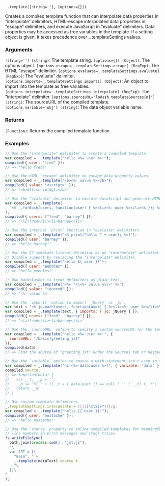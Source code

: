 ```
_.template([string=''], [options={}])
```

Creates a compiled template function that can interpolate data properties in "interpolate" delimiters, HTML-escape interpolated data properties in "escape" delimiters, and execute JavaScript in "evaluate" delimiters. Data properties may be accessed as free variables in the template. If a setting object is given, it takes precedence over \_.templateSettings values.

### Arguments

`[string=''] (string)`: The template string.
`[options={}] (Object)`: The options object.
`[options.escape=_.templateSettings.escape] (RegExp)`: The HTML "escape" delimiter.
`[options.evaluate=_.templateSettings.evaluate] (RegExp)`: The "evaluate" delimiter.
`[options.imports=_.templateSettings.imports] (Object)`: An object to import into the template as free variables.
`[options.interpolate=_.templateSettings.interpolate] (RegExp)`: The "interpolate" delimiter.
`[options.sourceURL='lodash.templateSources[n]'] (string)`: The sourceURL of the compiled template.
`[options.variable='obj'] (string)`: The data object variable name.

### Returns

`(Function)`: Returns the compiled template function.

### Examples

```javascript
// Use the "interpolate" delimiter to create a compiled template.
var compiled = _.template("hello <%= user %>!");
compiled({ user: "fred" });
// => 'hello fred!'

// Use the HTML "escape" delimiter to escape data property values.
var compiled = _.template("<b><%- value %></b>");
compiled({ value: "<script>" });
// => '<b>&lt;script&gt;</b>'

// Use the "evaluate" delimiter to execute JavaScript and generate HTML.
var compiled = _.template(
  "<% _.forEach(users, function(user) { %><li><%- user %></li><% }); %>"
);
compiled({ users: ["fred", "barney"] });
// => '<li>fred</li><li>barney</li>'

// Use the internal `print` function in "evaluate" delimiters.
var compiled = _.template('<% print("hello " + user); %>!');
compiled({ user: "barney" });
// => 'hello barney!'

// Use the ES template literal delimiter as an "interpolate" delimiter.
// Disable support by replacing the "interpolate" delimiter.
var compiled = _.template("hello ${ user }!");
compiled({ user: "pebbles" });
// => 'hello pebbles!'

// Use backslashes to treat delimiters as plain text.
var compiled = _.template('<%= "\\<%- value %\\>" %>');
compiled({ value: "ignored" });
// => '<%- value %>'

// Use the `imports` option to import `jQuery` as `jq`.
var text = "<% jq.each(users, function(user) { %><li><%- user %></li><% }); %>";
var compiled = _.template(text, { imports: { jq: jQuery } });
compiled({ users: ["fred", "barney"] });
// => '<li>fred</li><li>barney</li>'

// Use the `sourceURL` option to specify a custom sourceURL for the template.
var compiled = _.template("hello <%= user %>!", {
  sourceURL: "/basic/greeting.jst"
});
compiled(data);
// => Find the source of "greeting.jst" under the Sources tab or Resources panel of the web inspector.

// Use the `variable` option to ensure a with-statement isn't used in the compiled template.
var compiled = _.template("hi <%= data.user %>!", { variable: "data" });
compiled.source;
// => function(data) {
//   var __t, __p = '';
//   __p += 'hi ' + ((__t = ( data.user )) == null ? '' : __t) + '!';
//   return __p;
// }

// Use custom template delimiters.
_.templateSettings.interpolate = /{{([\s\S]+?)}}/g;
var compiled = _.template("hello {{ user }}!");
compiled({ user: "mustache" });
// => 'hello mustache!'

// Use the `source` property to inline compiled templates for meaningful
// line numbers in error messages and stack traces.
fs.writeFileSync(
  path.join(process.cwd(), "jst.js"),
  '\
  var JST = {\
    "main": ' +
    _.template(mainText).source +
    "\
  };\
"
);
```
